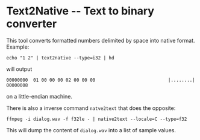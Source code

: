 # Text2Native -- Text to binary converter

This tool converts formatted numbers delimited by space into native format. Example:

    echo "1 2" | text2native --type=i32 | hd

will output

    00000000  01 00 00 00 02 00 00 00                           |........|
    00000008

on a little-endian machine.

There is also a inverse command `natve2text` that does the opposite:

    ffmpeg -i dialog.wav -f f32le - | native2text --locale=C --type=f32

This will dump the content of `dialog.wav` into a list of sample values.
